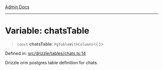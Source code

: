 [Admin Docs](/)

***

# Variable: chatsTable

> `const` **chatsTable**: `PgTableWithColumns`\<\{ \}\>

Defined in: [src/drizzle/tables/chats.ts:14](https://github.com/PurnenduMIshra129th/talawa-api/blob/86f70716c91247c1756c784fed3bccb85b1ded8e/src/drizzle/tables/chats.ts#L14)

Drizzle orm postgres table definition for chats.

